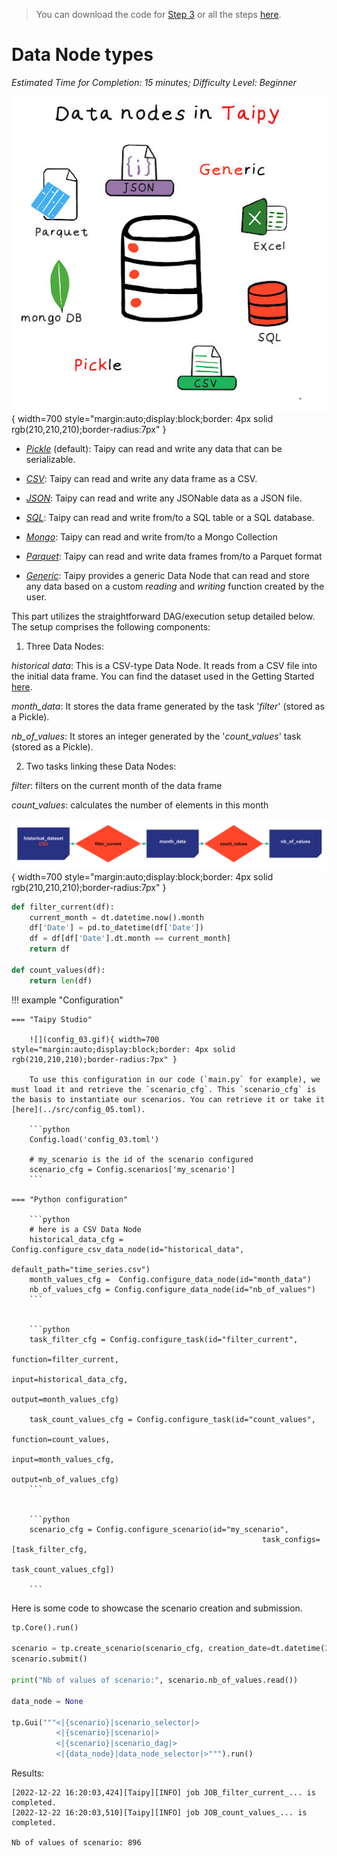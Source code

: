 > You can download the code for
<a href="./../src/step_03.py" download>Step 3</a> 
or all the steps <a href="./../src/src.zip" download>here</a>. 

# Data Node types

*Estimated Time for Completion: 15 minutes; Difficulty Level: Beginner*

![](Data-Sources.jpg){ width=700 style="margin:auto;display:block;border: 4px solid rgb(210,210,210);border-radius:7px" }

- *[Pickle](../../../../manuals/core/config/data-node-config.md/#pickle)* (default): Taipy can read and write any data that can be serializable.

- *[CSV](../../../../manuals/core/config/data-node-config.md/#csv)*: Taipy can read and write any data frame as a CSV.

- *[JSON](../../../../manuals/core/config/data-node-config.md/#json)*: Taipy can read and write any JSONable data as a JSON file.

- *[SQL](../../../../manuals/core/config/data-node-config.md/#sql)*: Taipy can read and write from/to a SQL table or a SQL database.

- *[Mongo](../../../../manuals/core/config/data-node-config.md/#mongo-collection)*: Taipy can read and write from/to a Mongo Collection

- *[Parquet](../../../../manuals/core/config/data-node-config.md/#parquet)*: Taipy can read and write data frames from/to a Parquet format

- *[Generic](../../../../manuals/core/config/data-node-config.md/#generic)*: Taipy provides a generic Data Node that can read and store any data based on a custom _reading_ and _writing_ function created by the user.

This part utilizes the straightforward DAG/execution setup detailed below. The setup comprises the following components:

1. Three Data Nodes:

_historical data_: This is a CSV-type Data Node. It reads from a CSV file into the initial data frame. You can find the dataset used in the Getting Started 
<a href="./../src/daily-min-temperatures.csv" download>here</a>.

_month_data_: It stores the data frame generated by the task '_filter_' (stored as a Pickle).

_nb_of_values_: It stores an integer generated by the '_count_values_' task (stored as a Pickle).  

2. Two tasks linking these Data Nodes:

_filter_: filters on the current month of the data frame

_count_values_: calculates the number of elements in this month


![](config_03.svg){ width=700 style="margin:auto;display:block;border: 4px solid rgb(210,210,210);border-radius:7px" }

```python
def filter_current(df):
    current_month = dt.datetime.now().month
    df['Date'] = pd.to_datetime(df['Date']) 
    df = df[df['Date'].dt.month == current_month]
    return df

def count_values(df):
    return len(df)
```

!!! example "Configuration"

    === "Taipy Studio"

        ![](config_03.gif){ width=700 style="margin:auto;display:block;border: 4px solid rgb(210,210,210);border-radius:7px" }

        To use this configuration in our code (`main.py` for example), we must load it and retrieve the `scenario_cfg`. This `scenario_cfg` is the basis to instantiate our scenarios. You can retrieve it or take it [here](../src/config_05.toml).

        ```python
        Config.load('config_03.toml')

        # my_scenario is the id of the scenario configured
        scenario_cfg = Config.scenarios['my_scenario']
        ```

    === "Python configuration"

        ```python
        # here is a CSV Data Node
        historical_data_cfg = Config.configure_csv_data_node(id="historical_data",
                                                             default_path="time_series.csv")
        month_values_cfg =  Config.configure_data_node(id="month_data")
        nb_of_values_cfg = Config.configure_data_node(id="nb_of_values")
        ```


        ```python
        task_filter_cfg = Config.configure_task(id="filter_current",
                                                         function=filter_current,
                                                         input=historical_data_cfg,
                                                         output=month_values_cfg)

        task_count_values_cfg = Config.configure_task(id="count_values",
                                                         function=count_values,
                                                         input=month_values_cfg,
                                                         output=nb_of_values_cfg)
        ```


        ```python
        scenario_cfg = Config.configure_scenario(id="my_scenario",
                                                            task_configs=[task_filter_cfg,
                                                             task_count_values_cfg])

        ```

Here is some code to showcase the scenario creation and submission.

```python
tp.Core().run()

scenario = tp.create_scenario(scenario_cfg, creation_date=dt.datetime(2022,10,7), name="Scenario 2022/10/7")
scenario.submit()

print("Nb of values of scenario:", scenario.nb_of_values.read())

data_node = None

tp.Gui("""<|{scenario}|scenario_selector|>
          <|{scenario}|scenario|>
          <|{scenario}|scenario_dag|>
          <|{data_node}|data_node_selector|>""").run()
```

Results:

```
[2022-12-22 16:20:03,424][Taipy][INFO] job JOB_filter_current_... is completed.
[2022-12-22 16:20:03,510][Taipy][INFO] job JOB_count_values_... is completed.
    
Nb of values of scenario: 896
```
